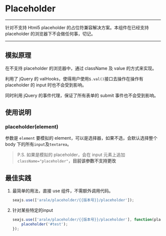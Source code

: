 # Placeholder

---

针对不支持 Html5 placeholder 的占位符兼容解决方案。本组件在已经支持 placeholder 的浏览器下不会做任何事，切记。

---

## 模拟原理

在不支持 placeholder 的浏览器中，通过 className 及 value 的方式来实现。

利用了 jQuery 的 valHooks，使得用户使用`$.val()`接口去操作在操作有 placeholder 的 input 时也不会受到影响。

同时利用 jQuery 的事件代理，保证了所有表单的 submit 事件也不会受到影响。

## 使用说明

### placeholder(element)

参数是 `element` 要模拟的 element，可以是选择器，如果不选，会默认选择整个 body 下的所有`input`及`textarea`。

> P.S. 如果是模拟的 placeholder，会在 input 元素上追加`className="placeholder"`，__目前该参数不支持更改__

## 最佳实践

1. 最简单的用法，直接 use 组件，不需额外调用代码。

    ```js
    seajs.use(['arale/placeholder/{{版本号}}/placeholder']);
    ```

2. 针对某些特定的input

    ```js
    seajs.use(['arale/placeholder/{{版本号}}/placeholder'], function(placeholder) {
        placeholder('#test'); 
    });
    ```
